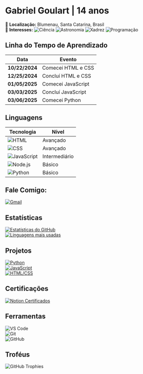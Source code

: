 # Gabriel Goulart | 14 anos  
📍 **Localização:** Blumenau, Santa Catarina, Brasil  
🔭 **Interesses:** ![Ciência](https://img.shields.io/badge/Ciência-4285F4?style=for-the-badge&logo=flask&logoColor=white) ![Astronomia](https://img.shields.io/badge/Astronomia-8A2BE2?style=for-the-badge&logo=nasa&logoColor=white) ![Xadrez](https://img.shields.io/badge/Xadrez-000000?style=for-the-badge&logo=chesscom&logoColor=white) ![Programação](https://img.shields.io/badge/Programação-FF4500?style=for-the-badge&logo=code&logoColor=white)  

## Linha do Tempo de Aprendizado

| Data        | Evento                 |
|------------|------------------------|
| **10/22/2024** | Comecei HTML e CSS   |
| **12/25/2024** | Concluí HTML e CSS   |
| **01/05/2025** | Comecei JavaScript   |
| **03/03/2025** | Concluí JavaScript   |
| **03/06/2025** | Comecei Python      |


## Linguagens
| Tecnologia                                                                                                      | Nível         |
|-----------------------------------------------------------------------------------------------------------------|---------------|
| ![HTML](https://img.shields.io/badge/HTML5-E34F26?style=for-the-badge&logo=html5&logoColor=white)| Avançado      |
| ![CSS](https://img.shields.io/badge/CSS3-1572B6?style=for-the-badge&logo=css3&logoColor=white)| Avançado      |
| ![JavaScript](https://img.shields.io/badge/JavaScript-F7DF1E?style=for-the-badge&logo=javascript&logoColor=black)| Intermediário |
| ![Node.js](https://img.shields.io/badge/Node.js-339933?style=for-the-badge&logo=node.js&logoColor=white)| Básico        |
| ![Python](https://img.shields.io/badge/Python-3776AB?style=for-the-badge&logo=python&logoColor=white)| Básico |

## Fale Comigo:
[![Gmail](https://img.shields.io/badge/Gmail-D14836?style=for-the-badge&logo=gmail&logoColor=white)](mailto:gabrielgoulartbnu@gmail.com)


## Estatísticas  
[![Estatísticas do GitHub](https://github-readme-stats.vercel.app/api?username=Flame77ofc&show_icons=true&theme=radical)](https://github.com/anuraghazra/github-readme-stats)  
[![Linguagens mais usadas](https://github-readme-stats.vercel.app/api/top-langs/?username=Flame77ofc&layout=compact&theme=radical)](https://github.com/anuraghazra/github-readme-stats)

## Projetos
[![Python](https://github-readme-stats.vercel.app/api/pin/?username=Flame77ofc&repo=Python)](https://github.com/Flame77ofc/Python)  
[![JavaScript](https://github-readme-stats.vercel.app/api/pin/?username=Flame77ofc&repo=JavaScript)](https://github.com/Flame77ofc/JavaScript)  
[![HTML/CSS](https://github-readme-stats.vercel.app/api/pin/?username=Flame77ofc&repo=html-css)](https://github.com/Flame77ofc/html-css)

## Certificações  
[![Notion Certificados](https://img.shields.io/badge/Notion_Certificados-000000?style=for-the-badge&logo=notion&logoColor=white)](https://www.notion.so/Certificados-1b2bd349b522806e9098d3a1040a280a)

## Ferramentas
![VS Code](https://img.shields.io/badge/VS_Code-007ACC?style=for-the-badge&logo=visual-studio-code&logoColor=white)  
![Git](https://img.shields.io/badge/Git-F05032?style=for-the-badge&logo=git&logoColor=white)  
![GitHub](https://img.shields.io/badge/GitHub-181717?style=for-the-badge&logo=github&logoColor=white)

## Troféus
![GitHub Trophies](https://github-profile-trophy.vercel.app/?username=Flame77ofc&theme=radical&no-frame=true)
